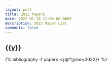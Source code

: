 ```yaml
---
layout: post
title: 2022 Papers
date: 2022-01-10 11:00:00-0800
description: 2022 Paper List
comments: false
---
```


<div class="publications">


  <h2 class="year">{{y}}</h2>
  {% bibliography -f papers -q @*[year=2022]* %}

</div>

